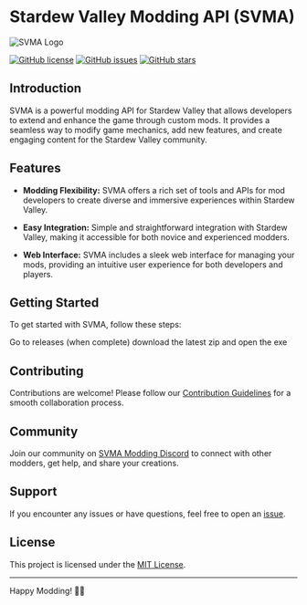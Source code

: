 # Stardew Valley Modding API (SVMA)

![SVMA Logo](https://cdn3.emoji.gg/emojis/1130-junimojam.gif)

[![GitHub license](https://img.shields.io/github/license/mindsetpro/SVMA)](https://github.com/mindsetpro/SVMA-Modding-API/blob/main/LICENSE)
[![GitHub issues](https://img.shields.io/github/issues/mindsetpro/SVMA)](https://github.com/mindsetpro/SVMA-Modding-API/issues)
[![GitHub stars](https://img.shields.io/github/stars/mindsetpro/SVMA)](https://github.com/mindsetpro/SVMA-Modding-API/stargazers)

## Introduction

SVMA is a powerful modding API for Stardew Valley that allows developers to extend and enhance the game through custom mods. It provides a seamless way to modify game mechanics, add new features, and create engaging content for the Stardew Valley community.

## Features

- **Modding Flexibility:** SVMA offers a rich set of tools and APIs for mod developers to create diverse and immersive experiences within Stardew Valley.
  
- **Easy Integration:** Simple and straightforward integration with Stardew Valley, making it accessible for both novice and experienced modders.

- **Web Interface:** SVMA includes a sleek web interface for managing your mods, providing an intuitive user experience for both developers and players.

## Getting Started

To get started with SVMA, follow these steps:

Go to releases (when complete) download the latest zip and open the exe

## Contributing

Contributions are welcome! Please follow our [Contribution Guidelines](CONTRIBUTING.md) for a smooth collaboration process.

## Community

Join our community on [SVMA Modding Discord](https://discord.gg/DNUMZjCJ) to connect with other modders, get help, and share your creations.

## Support

If you encounter any issues or have questions, feel free to open an [issue](https://github.com/yourusername/SVMA/issues).

## License

This project is licensed under the [MIT License](LICENSE).

---

Happy Modding! 🚜✨
